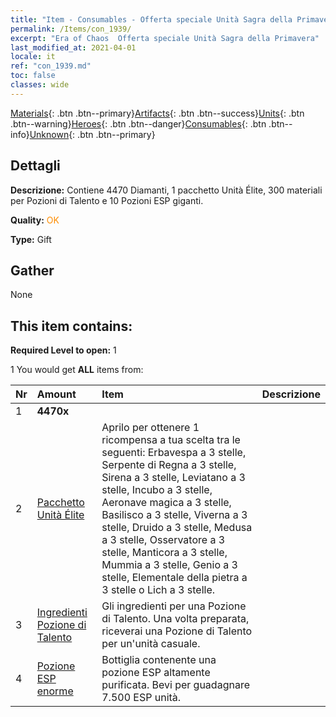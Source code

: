 ```yaml
---
title: "Item - Consumables - Offerta speciale Unità Sagra della Primavera"
permalink: /Items/con_1939/
excerpt: "Era of Chaos  Offerta speciale Unità Sagra della Primavera"
last_modified_at: 2021-04-01
locale: it
ref: "con_1939.md"
toc: false
classes: wide
---
```

 [Materials](/it/Items/){: .btn .btn--primary}[Artifacts](/it/Items/Artifacts/){: .btn .btn--success}[Units](/it/Items/Units/){: .btn .btn--warning}[Heroes](/it/Items/Heroes/){: .btn .btn--danger}[Consumables](/it/Items/Consumables/){: .btn .btn--info}[Unknown](/it/Items/Unknown/){: .btn .btn--primary}

## Dettagli
 **Descrizione:** Contiene 4470 Diamanti, 1 pacchetto Unità Élite, 300 materiali per Pozioni di Talento e 10 Pozioni ESP giganti.

 **Quality:** <span style="color: #FF8C00">OK</span>

 **Type:** Gift

## Gather

  None

## This item contains:

 **Required Level to open:** 1

 1 You would get **ALL** items  from:

  | Nr | Amount |     Item    | Descrizione |
  |:---|:-------|:------------|:-----------:|
  | 1 |  **4470x** | <i class="fas fa-gem"/> |  | 
  | 2 | [Pacchetto Unità Élite](/it/Items/con_1921/) | Aprilo per ottenere 1 ricompensa a tua scelta tra le seguenti: Erbavespa a 3 stelle, Serpente di Regna a 3 stelle, Sirena a 3 stelle, Leviatano a 3 stelle, Incubo a 3 stelle, Aeronave magica a 3 stelle, Basilisco a 3 stelle, Viverna a 3 stelle, Druido a 3 stelle, Medusa a 3 stelle, Osservatore a 3 stelle, Manticora a 3 stelle, Mummia a 3 stelle, Genio a 3 stelle, Elementale della pietra a 3 stelle o Lich a 3 stelle. | 
  | 3 | [Ingredienti Pozione di Talento](/it/Items/con_1120/) | Gli ingredienti per una Pozione di Talento. Una volta preparata, riceverai una Pozione di Talento per un'unità casuale. | 
  | 4 | [Pozione ESP enorme](/it/Items/con_703/) | Bottiglia contenente una pozione ESP altamente purificata. Bevi per guadagnare 7.500 ESP unità. | 
